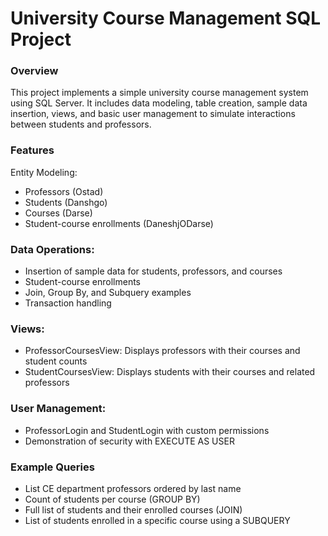 # University Course Management SQL Project


### Overview
This project implements a simple university course management system using SQL Server. It includes data modeling, table creation, sample data insertion, views, and basic user management to simulate interactions between students and professors.

### Features
Entity Modeling:
- Professors (Ostad)
- Students (Danshgo)
- Courses (Darse)
- Student-course enrollments (DaneshjODarse)

### Data Operations:
- Insertion of sample data for students, professors, and courses
- Student-course enrollments
- Join, Group By, and Subquery examples
- Transaction handling

### Views:
- ProfessorCoursesView: Displays professors with their courses and student counts
- StudentCoursesView: Displays students with their courses and related professors

### User Management:
- ProfessorLogin and StudentLogin with custom permissions
- Demonstration of security with EXECUTE AS USER

### Example Queries
- List CE department professors ordered by last name
- Count of students per course (GROUP BY)
- Full list of students and their enrolled courses (JOIN)
- List of students enrolled in a specific course using a SUBQUERY
